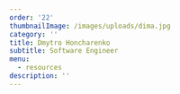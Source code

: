 ```yaml
---
order: '22'
thumbnailImage: /images/uploads/dima.jpg
category: ''
title: Dmytro Honcharenko
subtitle: Software Engineer
menu:
  - resources
description: ''
---
```


